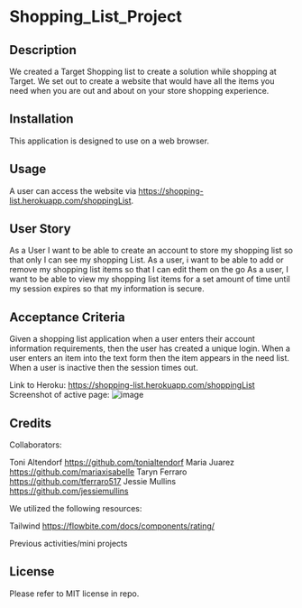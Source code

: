 # Shopping_List_Project

## Description

We created a Target Shopping list to create a solution while shopping at Target. We set out to create a website that would have all the items you need when you are out and about on your store shopping experience. 


## Installation

This application is designed to use on a web browser.

## Usage

A user can access the website via https://shopping-list.herokuapp.com/shoppingList.

## User Story
As a User
I want to be able to create an account to store my shopping list so that only I can see my shopping List.
As a user, i want to be able to add or remove my shopping list items so that I can edit them on the go
As a user, I want to be able to view my shopping list items for a set amount of time until my session expires so that my information is secure.

## Acceptance Criteria
Given a shopping list application
when a user enters their account information requirements, then the user has created a unique login.
When a user enters an item into the text form then the item appears in the need list.
When a user is inactive then the session times out.

Link to Heroku: https://shopping-list.herokuapp.com/shoppingList
Screenshot of active page: ![image](https://user-images.githubusercontent.com/117392154/228896374-ca1827a1-4759-4a35-82d0-1b841f9248b4.png)


## Credits

Collaborators:

Toni Altendorf https://github.com/tonialtendorf
Maria Juarez https://github.com/mariaxisabelle
Taryn Ferraro https://github.com/tferraro517
Jessie Mullins https://github.com/jessiemullins

We utilized the following resources:

Tailwind
https://flowbite.com/docs/components/rating/

Previous activities/mini projects

## License

Please refer to MIT license in repo.

